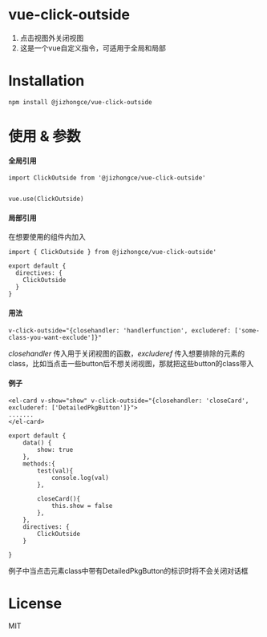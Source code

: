 vue-click-outside
========================

1. 点击视图外关闭视图
2. 这是一个vue自定义指令，可适用于全局和局部


Installation
========================

```
npm install @jizhongce/vue-click-outside
```

使用 & 参数
========================

#### 全局引用

```
import ClickOutside from '@jizhongce/vue-click-outside'


vue.use(ClickOutside)
```


#### 局部引用

在想要使用的组件内加入

```
import { ClickOutside } from @jizhongce/vue-click-outside'

export default {
  directives: {
    ClickOutside
  }
}

```

#### 用法

```
v-click-outside="{closehandler: 'handlerfunction', excluderef: ['some-class-you-want-exclude']}"
```

*closehandler* 传入用于关闭视图的函数，*excluderef* 传入想要排除的元素的class，比如当点击一些button后不想关闭视图，那就把这些button的class带入


#### 例子

```
<el-card v-show="show" v-click-outside="{closehandler: 'closeCard', excluderef: ['DetailedPkgButton']}">
.......
</el-card>

export default {
    data() {
        show: true
    },
    methods:{
		test(val){
			console.log(val)
		},

		closeCard(){
			this.show = false
		},
    },
    directives: {
        ClickOutside
 	}

}
```

例子中当点击元素class中带有DetailedPkgButton的标识时将不会关闭对话框

License
========================

MIT

